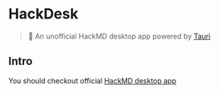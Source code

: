 # HackDesk

> 📝 An unofficial HackMD desktop app powered by [Tauri](https://tauri.app/)

## Intro

You should checkout official [HackMD desktop app](https://github.com/hackmdio/hackmd-desktop)

